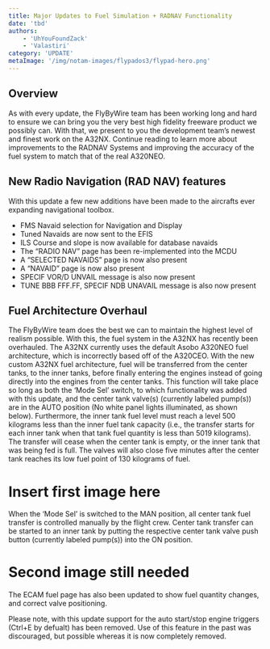 ```yaml
---
title: Major Updates to Fuel Simulation + RADNAV Functionality
date: 'tbd'
authors:
    - 'UhYouFoundZack'
    - 'Valastiri'
category: 'UPDATE'
metaImage: '/img/notam-images/flypados3/flypad-hero.png'
---
```


## Overview

As with every update, the FlyByWire team has been working long and hard to ensure we can bring you the very best high fidelity freeware product we possibly can. With that, we present to you the development team’s newest and finest work on the A32NX. Continue reading to learn more about improvements to the RADNAV Systems and improving the accuracy of the fuel system to match that of the real A320NEO. 

## New Radio Navigation (RAD NAV) features

With this update a few new additions have been made to the aircrafts ever expanding navigational toolbox. 

* FMS Navaid selection for Navigation and Display
* Tuned Navaids are now sent to the EFIS
* ILS Course and slope is now available for database navaids
* The “RADIO NAV” page has been re-implemented into the MCDU
* A “SELECTED NAVAIDS” page is now also present
* A “NAVAID” page is now also present
* SPECIF VOR/D UNVAIL message is also now present
* TUNE BBB FFF.FF, SPECIF NDB UNAVAIL message is also now present

## Fuel Architecture Overhaul

The FlyByWire team does the best we can to maintain the highest level of realism possible. With this, the fuel system in the A32NX has recently been overhauled. The A32NX currently uses the default Asobo A320NEO fuel architecture, which is incorrectly based off of the A320CEO. With the new custom A32NX fuel architecture, fuel will be transferred from the center tanks, to the inner tanks, before finally entering the engines instead of going directly into the engines from the center tanks. This function will take place so long as both the ‘Mode Sel’ switch, to which functionality was added with this update, and the center tank valve(s) (currently labeled pump(s)) are in the AUTO position (No white panel lights illuminated, as shown below). Furthermore, the inner tank fuel level must reach a level 500 kilograms less than the inner fuel tank capacity (i.e., the transfer starts for each inner tank when that tank fuel quantity is less than 5019 kilograms). The transfer will cease when the center tank is empty, or the inner tank that was being fed is full. The valves will also close five minutes after the center tank reaches its low fuel point of 130 kilograms of fuel.

#                                                                                                          Insert first image here


When the ‘Mode Sel’ is switched to the MAN position, all center tank fuel transfer is controlled manually by the flight crew. Center tank transfer can be started to an inner tank by putting the respective center tank valve push button (currently labeled pump(s)) into the ON position.

#                                                                                                          Second image still needed

The ECAM fuel page has also been updated to show fuel quantity changes, and correct valve positioning. 

Please note, with this update support for the auto start/stop engine triggers (Ctrl+E by defualt) has been removed. Use of this feature in the past was discouraged, but possible whereas it is now completely removed.


